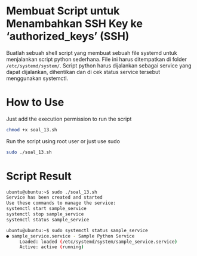 # Membuat Script untuk Menambahkan SSH Key ke ‘authorized_keys’ (SSH)
Buatlah sebuah shell script yang membuat sebuah file systemd untuk menjalankan script python sederhana. File ini harus ditempatkan di folder `/etc/systemd/system/`. Script python harus dijalankan sebagai service yang dapat dijalankan, dihentikan dan di cek status service tersebut menggunakan systemctl.

# How to Use
Just add the execution permission to run the script 
```bash
chmod +x soal_13.sh
```
Run the script using root user or just use sudo
```bash
sudo ./soal_13.sh 
```
# Script Result

```bash
ubuntu@ubuntu:~$ sudo ./soal_13.sh
Service has been created and started
Use these commands to manage the service:
systemctl start sample_service
systemctl stop sample_service
systemctl status sample_service

ubuntu@ubuntu:~$ sudo systemctl status sample_service
● sample_service.service - Sample Python Service
     Loaded: loaded (/etc/systemd/system/sample_service.service)
     Active: active (running)
```